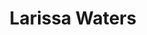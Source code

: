 ---
layout: person
title: Larissa Waters
orgs: [the-greens]
groups: [The Greens Far North Queensland]
email: senator.waters@aph.gov.au
website: https://larissa-waters.greensmps.org.au/
photo: https://greens.org.au/sites/default/files/inline-images/Larissa%20Waters_Senate%201_WEB_2_0.png
---